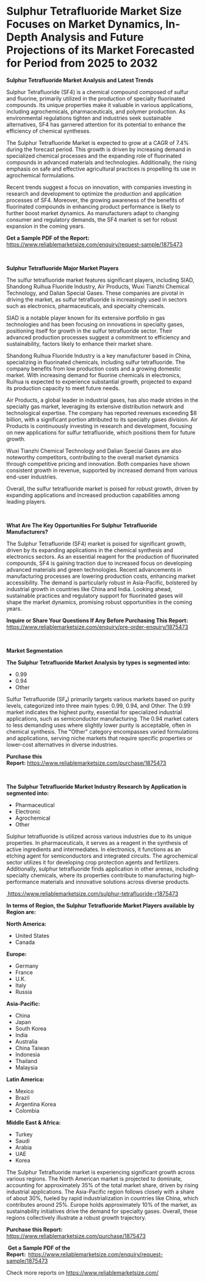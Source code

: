 <p><h1>Sulphur Tetrafluoride Market Size Focuses on Market Dynamics, In-Depth Analysis and Future Projections of its Market Forecasted for Period from 2025 to 2032</h1></p><p><strong>Sulphur Tetrafluoride Market Analysis and Latest Trends</strong></p>
<p><p>Sulphur Tetrafluoride (SF4) is a chemical compound composed of sulfur and fluorine, primarily utilized in the production of specialty fluorinated compounds. Its unique properties make it valuable in various applications, including agrochemicals, pharmaceuticals, and polymer production. As environmental regulations tighten and industries seek sustainable alternatives, SF4 has garnered attention for its potential to enhance the efficiency of chemical syntheses.</p><p>The Sulphur Tetrafluoride Market is expected to grow at a CAGR of 7.4% during the forecast period. This growth is driven by increasing demand in specialized chemical processes and the expanding role of fluorinated compounds in advanced materials and technologies. Additionally, the rising emphasis on safe and effective agricultural practices is propelling its use in agrochemical formulations.</p><p>Recent trends suggest a focus on innovation, with companies investing in research and development to optimize the production and application processes of SF4. Moreover, the growing awareness of the benefits of fluorinated compounds in enhancing product performance is likely to further boost market dynamics. As manufacturers adapt to changing consumer and regulatory demands, the SF4 market is set for robust expansion in the coming years.</p></p>
<p><strong>Get a Sample PDF of the Report:&nbsp;</strong> <a href="https://www.reliablemarketsize.com/enquiry/request-sample/1875473?utm_campaign=2337&utm_medium=2&utm_source=Github&utm_content=ia&utm_term=01042025&utm_id=sulphur-tetrafluoride">https://www.reliablemarketsize.com/enquiry/request-sample/1875473</a></p>
<p>&nbsp;</p>
<p><strong>Sulphur Tetrafluoride Major Market Players</strong></p>
<p><p>The sulfur tetrafluoride market features significant players, including SIAD, Shandong Ruihua Fluoride Industry, Air Products, Wuxi Tianzhi Chemical Technology, and Dalian Special Gases. These companies are pivotal in driving the market, as sulfur tetrafluoride is increasingly used in sectors such as electronics, pharmaceuticals, and specialty chemicals.</p><p>SIAD is a notable player known for its extensive portfolio in gas technologies and has been focusing on innovations in specialty gases, positioning itself for growth in the sulfur tetrafluoride sector. Their advanced production processes suggest a commitment to efficiency and sustainability, factors likely to enhance their market share.</p><p>Shandong Ruihua Fluoride Industry is a key manufacturer based in China, specializing in fluorinated chemicals, including sulfur tetrafluoride. The company benefits from low production costs and a growing domestic market. With increasing demand for fluorine chemicals in electronics, Ruihua is expected to experience substantial growth, projected to expand its production capacity to meet future needs.</p><p>Air Products, a global leader in industrial gases, has also made strides in the specialty gas market, leveraging its extensive distribution network and technological expertise. The company has reported revenues exceeding $8 billion, with a significant portion attributed to its specialty gases division. Air Products is continuously investing in research and development, focusing on new applications for sulfur tetrafluoride, which positions them for future growth.</p><p>Wuxi Tianzhi Chemical Technology and Dalian Special Gases are also noteworthy competitors, contributing to the overall market dynamics through competitive pricing and innovation. Both companies have shown consistent growth in revenue, supported by increased demand from various end-user industries.</p><p>Overall, the sulfur tetrafluoride market is poised for robust growth, driven by expanding applications and increased production capabilities among leading players.</p></p>
<p>&nbsp;</p>
<p><strong>What Are The Key Opportunities For Sulphur Tetrafluoride Manufacturers?</strong></p>
<p><p>The Sulphur Tetrafluoride (SF4) market is poised for significant growth, driven by its expanding applications in the chemical synthesis and electronics sectors. As an essential reagent for the production of fluorinated compounds, SF4 is gaining traction due to increased focus on developing advanced materials and green technologies. Recent advancements in manufacturing processes are lowering production costs, enhancing market accessibility. The demand is particularly robust in Asia-Pacific, bolstered by industrial growth in countries like China and India. Looking ahead, sustainable practices and regulatory support for fluorinated gases will shape the market dynamics, promising robust opportunities in the coming years.</p></p>
<p><strong>Inquire or Share Your Questions If Any Before Purchasing This Report:</strong> <a href="https://www.reliablemarketsize.com/enquiry/pre-order-enquiry/1875473?utm_campaign=2337&utm_medium=2&utm_source=Github&utm_content=ia&utm_term=01042025&utm_id=sulphur-tetrafluoride">https://www.reliablemarketsize.com/enquiry/pre-order-enquiry/1875473</a></p>
<p>&nbsp;</p>
<p><strong>Market Segmentation</strong></p>
<p><strong>The Sulphur Tetrafluoride Market Analysis by types is segmented into:</strong></p>
<p><ul><li>0.99</li><li>0.94</li><li>Other</li></ul></p>
<p><p>Sulfur Tetrafluoride (SF₄) primarily targets various markets based on purity levels, categorized into three main types: 0.99, 0.94, and Other. The 0.99 market indicates the highest purity, essential for specialized industrial applications, such as semiconductor manufacturing. The 0.94 market caters to less demanding uses where slightly lower purity is acceptable, often in chemical synthesis. The "Other" category encompasses varied formulations and applications, serving niche markets that require specific properties or lower-cost alternatives in diverse industries.</p></p>
<p><strong>Purchase this Report:&nbsp;</strong><a href="https://www.reliablemarketsize.com/purchase/1875473?utm_campaign=2337&utm_medium=2&utm_source=Github&utm_content=ia&utm_term=01042025&utm_id=sulphur-tetrafluoride">https://www.reliablemarketsize.com/purchase/1875473</a></p>
<p>&nbsp;</p>
<p><strong>The Sulphur Tetrafluoride Market Industry Research by Application is segmented into:</strong></p>
<p><ul><li>Pharmaceutical</li><li>Electronic</li><li>Agrochemical</li><li>Other</li></ul></p>
<p><p>Sulphur tetrafluoride is utilized across various industries due to its unique properties. In pharmaceuticals, it serves as a reagent in the synthesis of active ingredients and intermediates. In electronics, it functions as an etching agent for semiconductors and integrated circuits. The agrochemical sector utilizes it for developing crop protection agents and fertilizers. Additionally, sulphur tetrafluoride finds application in other arenas, including specialty chemicals, where its properties contribute to manufacturing high-performance materials and innovative solutions across diverse products.</p></p>
<p><a href="https://www.reliablemarketsize.com/sulphur-tetrafluoride-r1875473?utm_campaign=2337&utm_medium=2&utm_source=Github&utm_content=ia&utm_term=01042025&utm_id=sulphur-tetrafluoride">&nbsp;https://www.reliablemarketsize.com/sulphur-tetrafluoride-r1875473</a></p>
<p><strong>In terms of Region, the Sulphur Tetrafluoride Market Players available by Region are:</strong></p>
<p>
    <p> <strong> North America: </strong>
        <ul>
            <li>United States</li>
            <li>Canada</li>
        </ul>
        </p> 
    <p> <strong> Europe: </strong>
        <ul>
            <li>Germany</li>
            <li>France</li>
            <li>U.K.</li>
            <li>Italy</li>
            <li>Russia</li>
        </ul>
        </p> 
    <p> <strong> Asia-Pacific: </strong>
        <ul>
            <li>China</li>
            <li>Japan</li>
            <li>South Korea</li>
            <li>India</li>
            <li>Australia</li>
            <li>China Taiwan</li>
            <li>Indonesia</li>
            <li>Thailand</li>
            <li>Malaysia</li>
        </ul>
        </p> 
    <p> <strong> Latin America: </strong>
        <ul>
            <li>Mexico</li>
            <li>Brazil</li>
            <li>Argentina Korea</li>
            <li>Colombia</li>
        </ul>
        </p> 
    <p> <strong> Middle East & Africa: </strong>
        <ul>
            <li>Turkey</li>
            <li>Saudi</li>
            <li>Arabia</li>
            <li>UAE</li>
            <li>Korea</li>
        </ul>
    </p>
    </p>
<p><p>The Sulphur Tetrafluoride market is experiencing significant growth across various regions. The North American market is projected to dominate, accounting for approximately 35% of the total market share, driven by rising industrial applications. The Asia-Pacific region follows closely with a share of about 30%, fueled by rapid industrialization in countries like China, which contributes around 25%. Europe holds approximately 10% of the market, as sustainability initiatives drive the demand for specialty gases. Overall, these regions collectively illustrate a robust growth trajectory.</p></p>
<p><strong>Purchase this Report: </strong><a href="https://www.reliablemarketsize.com/purchase/1875473?utm_campaign=2337&utm_medium=2&utm_source=Github&utm_content=ia&utm_term=01042025&utm_id=sulphur-tetrafluoride">https://www.reliablemarketsize.com/purchase/1875473</a></p>
<p>&nbsp;<strong>Get a Sample PDF of the Report:&nbsp;&nbsp;</strong><a href="https://www.reliablemarketsize.com/enquiry/request-sample/1875473?utm_campaign=2337&utm_medium=2&utm_source=Github&utm_content=ia&utm_term=01042025&utm_id=sulphur-tetrafluoride">https://www.reliablemarketsize.com/enquiry/request-sample/1875473</a></p>
<p><strong></strong></p>
<p>Check more reports on <a href="https://www.reliablemarketsize.com/?utm_campaign=2337&utm_medium=2&utm_source=Github&utm_content=ia&utm_term=01042025&utm_id=sulphur-tetrafluoride">https://www.reliablemarketsize.com/</a></p>